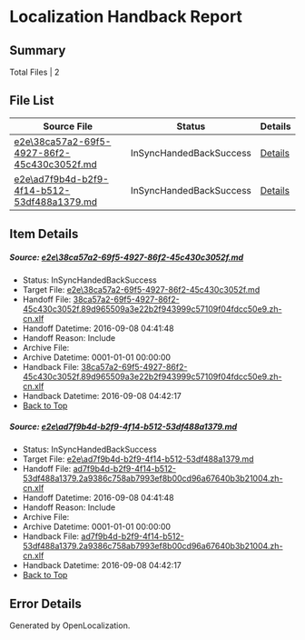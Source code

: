 # <a name='report-top'></a> Localization Handback Report

## Summary
 Total Files | 2

## File List
 Source File | Status | Details 
 ----------- | ------ | ------- 
 [e2e\38ca57a2-69f5-4927-86f2-45c430c3052f.md](https://github.com/OpenLocalizationTestOrg/ol-test0/blob/d9c76b3efd6f4b41fe214ce7de60a2bb64014918/e2e/38ca57a2-69f5-4927-86f2-45c430c3052f.md) | InSyncHandedBackSuccess | [Details](#6ec8de4c72b92f2edc6517057f3bfba7949392471)
 [e2e\ad7f9b4d-b2f9-4f14-b512-53df488a1379.md](https://github.com/OpenLocalizationTestOrg/ol-test0/blob/d9c76b3efd6f4b41fe214ce7de60a2bb64014918/e2e/ad7f9b4d-b2f9-4f14-b512-53df488a1379.md) | InSyncHandedBackSuccess | [Details](#f17616d095face19b5708741f103b7bd658dc5424)

## Item Details
##### <a name='6ec8de4c72b92f2edc6517057f3bfba7949392471'></a> Source: [e2e\38ca57a2-69f5-4927-86f2-45c430c3052f.md](https://github.com/OpenLocalizationTestOrg/ol-test0/blob/d9c76b3efd6f4b41fe214ce7de60a2bb64014918/e2e/38ca57a2-69f5-4927-86f2-45c430c3052f.md)
* Status: InSyncHandedBackSuccess
* Target File: [e2e\38ca57a2-69f5-4927-86f2-45c430c3052f.md](https://github.com/OpenLocalizationTestOrg/ol-test0-zhcn/blob/b609112a5c36e6a0acab8d727d2ed19fb05f2dc7/e2e/38ca57a2-69f5-4927-86f2-45c430c3052f.md)
* Handoff File: [38ca57a2-69f5-4927-86f2-45c430c3052f.89d965509a3e22b2f943999c57109f04fdcc50e9.zh-cn.xlf](https://github.com/OpenLocalizationTestOrg/ol-test0-handoff/blob/4f502c9a106e88e8496caa1dc980a1892d46f108/ol-handoff/OpenLocalizationTestOrg/ol-test0-zhcn/ci/ht/38ca57a2-69f5-4927-86f2-45c430c3052f.89d965509a3e22b2f943999c57109f04fdcc50e9.zh-cn.xlf)
* Handoff Datetime: 2016-09-08 04:41:48
* Handoff Reason: Include
* Archive File: 
* Archive Datetime: 0001-01-01 00:00:00
* Handback File: [38ca57a2-69f5-4927-86f2-45c430c3052f.89d965509a3e22b2f943999c57109f04fdcc50e9.zh-cn.xlf](https://github.com/OpenLocalizationTestOrg/ol-test0-handback/blob/fabf2909c3f313f1891197e4cadc89fa37a5c618/ol-handback/OpenLocalizationTestOrg/ol-test0-zhcn/ci/ht/38ca57a2-69f5-4927-86f2-45c430c3052f.89d965509a3e22b2f943999c57109f04fdcc50e9.zh-cn.xlf)
* Handback Datetime: 2016-09-08 04:42:17
* [Back to Top](#report-top)

##### <a name='f17616d095face19b5708741f103b7bd658dc5424'></a> Source: [e2e\ad7f9b4d-b2f9-4f14-b512-53df488a1379.md](https://github.com/OpenLocalizationTestOrg/ol-test0/blob/d9c76b3efd6f4b41fe214ce7de60a2bb64014918/e2e/ad7f9b4d-b2f9-4f14-b512-53df488a1379.md)
* Status: InSyncHandedBackSuccess
* Target File: [e2e\ad7f9b4d-b2f9-4f14-b512-53df488a1379.md](https://github.com/OpenLocalizationTestOrg/ol-test0-zhcn/blob/b609112a5c36e6a0acab8d727d2ed19fb05f2dc7/e2e/ad7f9b4d-b2f9-4f14-b512-53df488a1379.md)
* Handoff File: [ad7f9b4d-b2f9-4f14-b512-53df488a1379.2a9386c758ab7993ef8b00cd96a67640b3b21004.zh-cn.xlf](https://github.com/OpenLocalizationTestOrg/ol-test0-handoff/blob/4f502c9a106e88e8496caa1dc980a1892d46f108/ol-handoff/OpenLocalizationTestOrg/ol-test0-zhcn/ci/ht/ad7f9b4d-b2f9-4f14-b512-53df488a1379.2a9386c758ab7993ef8b00cd96a67640b3b21004.zh-cn.xlf)
* Handoff Datetime: 2016-09-08 04:41:48
* Handoff Reason: Include
* Archive File: 
* Archive Datetime: 0001-01-01 00:00:00
* Handback File: [ad7f9b4d-b2f9-4f14-b512-53df488a1379.2a9386c758ab7993ef8b00cd96a67640b3b21004.zh-cn.xlf](https://github.com/OpenLocalizationTestOrg/ol-test0-handback/blob/fabf2909c3f313f1891197e4cadc89fa37a5c618/ol-handback/OpenLocalizationTestOrg/ol-test0-zhcn/ci/ht/ad7f9b4d-b2f9-4f14-b512-53df488a1379.2a9386c758ab7993ef8b00cd96a67640b3b21004.zh-cn.xlf)
* Handback Datetime: 2016-09-08 04:42:17
* [Back to Top](#report-top)


## Error Details

Generated by OpenLocalization.
